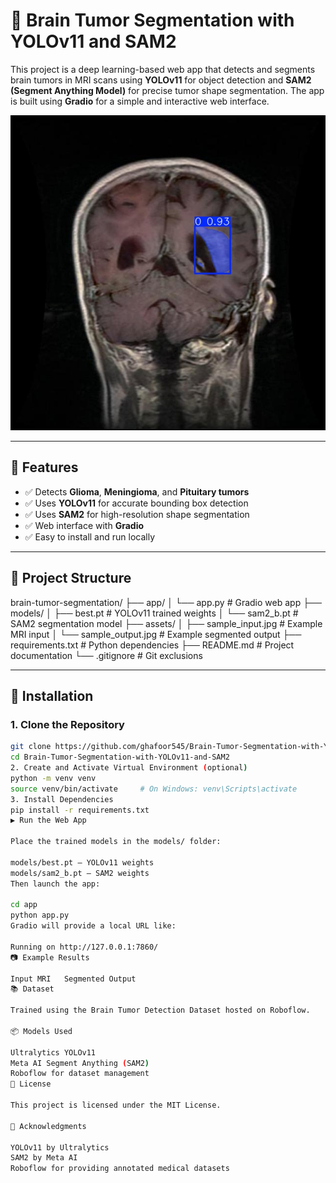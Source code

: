 # 🧠 Brain Tumor Segmentation with YOLOv11 and SAM2

This project is a deep learning-based web app that detects and segments brain tumors in MRI scans using **YOLOv11** for object detection and **SAM2 (Segment Anything Model)** for precise tumor shape segmentation. The app is built using **Gradio** for a simple and interactive web interface.

![Instant Segmentation Preview](assets/Instant%20Segmentaion.jpg)

---

## 🚀 Features

- ✅ Detects **Glioma**, **Meningioma**, and **Pituitary tumors**
- ✅ Uses **YOLOv11** for accurate bounding box detection
- ✅ Uses **SAM2** for high-resolution shape segmentation
- ✅ Web interface with **Gradio**
- ✅ Easy to install and run locally

---

## 📁 Project Structure
brain-tumor-segmentation/
├── app/
│   └── app.py               # Gradio web app
├── models/
│   ├── best.pt              # YOLOv11 trained weights
│   └── sam2_b.pt            # SAM2 segmentation model
├── assets/
│   ├── sample_input.jpg     # Example MRI input
│   └── sample_output.jpg    # Example segmented output
├── requirements.txt         # Python dependencies
├── README.md                # Project documentation
└── .gitignore               # Git exclusions



---

## 🧰 Installation

### 1. Clone the Repository

```bash
git clone https://github.com/ghafoor545/Brain-Tumor-Segmentation-with-YOLOv11-and-SAM2.git
cd Brain-Tumor-Segmentation-with-YOLOv11-and-SAM2
2. Create and Activate Virtual Environment (optional)
python -m venv venv
source venv/bin/activate     # On Windows: venv\Scripts\activate
3. Install Dependencies
pip install -r requirements.txt
▶️ Run the Web App

Place the trained models in the models/ folder:

models/best.pt — YOLOv11 weights
models/sam2_b.pt — SAM2 weights
Then launch the app:

cd app
python app.py
Gradio will provide a local URL like:

Running on http://127.0.0.1:7860/
📷 Example Results

Input MRI	Segmented Output
📚 Dataset

Trained using the Brain Tumor Detection Dataset hosted on Roboflow.

📦 Models Used

Ultralytics YOLOv11
Meta AI Segment Anything (SAM2)
Roboflow for dataset management
📜 License

This project is licensed under the MIT License.

🙌 Acknowledgments

YOLOv11 by Ultralytics
SAM2 by Meta AI
Roboflow for providing annotated medical datasets